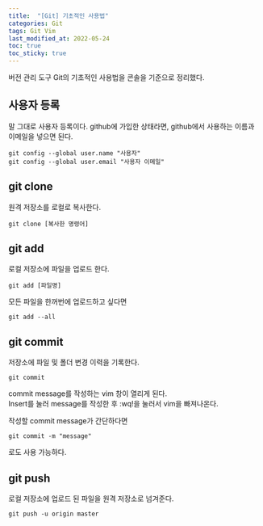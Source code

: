 ```yaml
---
title:  "[Git] 기초적인 사용법"
categories: Git
tags: Git Vim
last_modified_at: 2022-05-24
toc: true
toc_sticky: true
---
```


버전 관리 도구 Git의 기초적인 사용법을 콘솔을 기준으로 정리했다.

## 사용자 등록

말 그대로 사용자 등록이다. github에 가입한 상태라면, github에서 사용하는 이름과 이메일을 넣으면 된다.

```vim
git config --global user.name "사용자"
git config --global user.email "사용자 이메일"
```

## git clone

원격 저장소를 로컬로 복사한다.

```vim
git clone [복사한 명령어]
```

## git add

로컬 저장소에 파일을 업로드 한다.

```vim
git add [파일명]
```

모든 파일을 한꺼번에 업로드하고 싶다면

```vim
git add --all
```

## git commit

저장소에 파일 및 폴더 변경 이력을 기록한다.

```vim
git commit
```

commit message를 작성하는 vim 창이 열리게 된다.  
Insert를 눌러 message를 작성한 후 :wq!을 눌러서 vim을 빠져나온다.

작성할 commit message가 간단하다면

```vim
git commit -m "message"
```

로도 사용 가능하다.

## git push

로컬 저장소에 업로드 된 파일을 원격 저장소로 넘겨준다.

```vim
git push -u origin master
```
